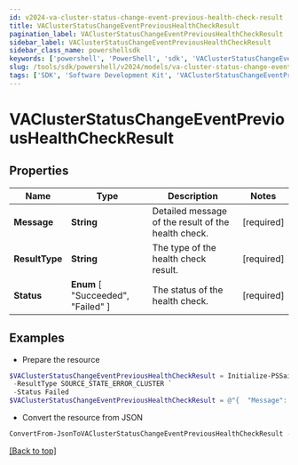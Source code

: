 ```yaml
---
id: v2024-va-cluster-status-change-event-previous-health-check-result
title: VAClusterStatusChangeEventPreviousHealthCheckResult
pagination_label: VAClusterStatusChangeEventPreviousHealthCheckResult
sidebar_label: VAClusterStatusChangeEventPreviousHealthCheckResult
sidebar_class_name: powershellsdk
keywords: ['powershell', 'PowerShell', 'sdk', 'VAClusterStatusChangeEventPreviousHealthCheckResult', 'V2024VAClusterStatusChangeEventPreviousHealthCheckResult'] 
slug: /tools/sdk/powershell/v2024/models/va-cluster-status-change-event-previous-health-check-result
tags: ['SDK', 'Software Development Kit', 'VAClusterStatusChangeEventPreviousHealthCheckResult', 'V2024VAClusterStatusChangeEventPreviousHealthCheckResult']
---
```



# VAClusterStatusChangeEventPreviousHealthCheckResult

## Properties

Name | Type | Description | Notes
------------ | ------------- | ------------- | -------------
**Message** | **String** | Detailed message of the result of the health check. | [required]
**ResultType** | **String** | The type of the health check result. | [required]
**Status** |  **Enum** [  "Succeeded",    "Failed" ] | The status of the health check. | [required]

## Examples

- Prepare the resource
```powershell
$VAClusterStatusChangeEventPreviousHealthCheckResult = Initialize-PSSailpoint.V2024VAClusterStatusChangeEventPreviousHealthCheckResult  -Message Test Connection failed with exception. Error message - java.lang Exception `
 -ResultType SOURCE_STATE_ERROR_CLUSTER `
 -Status Failed
$VAClusterStatusChangeEventPreviousHealthCheckResult = @"{  "Message": "Test Connection failed with exception. Error message - java.lang Exception", "ResultType": "SOURCE_STATE_ERROR_CLUSTER", "Status": "Failed" }"@
```

- Convert the resource from JSON
```powershell
ConvertFrom-JsonToVAClusterStatusChangeEventPreviousHealthCheckResult -Json $VAClusterStatusChangeEventPreviousHealthCheckResult
```


[[Back to top]](#) 

